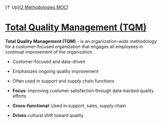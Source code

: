 [↑ Up]([2 Methodologies MOC](2%20Methodologies%20MOC.md))

# [Total Quality Management (TQM)](.md)

**Total Quality Management (TQM)** - is an organization-wide methodology for a customer-focused organization that engages all employees in continual improvement of the organization. 

- Customer-focused and data-driven
- Emphasizes ongoing quality improvement
- Often used in support and supply chain functions

- **Focus**: Improving customer satisfaction through data-backed quality efforts
- **Cross-functional**: Used in support, sales, supply chain
- **Drives** cultural shift toward quality